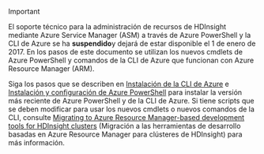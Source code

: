 > [!IMPORTANT]
> El soporte técnico para la administración de recursos de HDInsight mediante Azure Service Manager (ASM) a través de Azure PowerShell y la CLI de Azure se ha **suspendido**y dejará de estar disponible el 1 de enero de 2017. En los pasos de este documento se utilizan los nuevos cmdlets de Azure PowerShell y comandos de la CLI de Azure que funcionan con Azure Resource Manager (ARM).
> 
> Siga los pasos que se describen en [Instalación de la CLI de Azure](../articles/xplat-cli-install.md) e [Instalación y configuración de Azure PowerShell](/powershell/azureps-cmdlets-docs) para instalar la versión más reciente de Azure PowerShell y de la CLI de Azure. Si tiene scripts que se deben modificar para usar los nuevos cmdlets o nuevos comandos de la CLI, consulte [Migrating to Azure Resource Manager-based development tools for HDInsight clusters](../articles/hdinsight/hdinsight-hadoop-development-using-azure-resource-manager.md) (Migración a las herramientas de desarrollo basadas en Azure Resource Manager para clústeres de HDInsight) para más información.
> 
> 



<!--HONumber=Dec16_HO1-->


